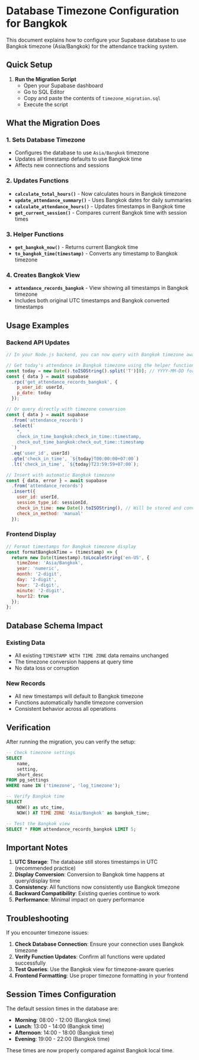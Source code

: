 # Database Timezone Configuration for Bangkok

This document explains how to configure your Supabase database to use Bangkok timezone (Asia/Bangkok) for the attendance tracking system.

## Quick Setup

1. **Run the Migration Script**
   - Open your Supabase dashboard
   - Go to SQL Editor
   - Copy and paste the contents of `timezone_migration.sql`
   - Execute the script

## What the Migration Does

### 1. Sets Database Timezone
- Configures the database to use `Asia/Bangkok` timezone
- Updates all timestamp defaults to use Bangkok time
- Affects new connections and sessions

### 2. Updates Functions
- **`calculate_total_hours()`** - Now calculates hours in Bangkok timezone
- **`update_attendance_summary()`** - Uses Bangkok dates for daily summaries
- **`calculate_attendance_hours()`** - Updates timestamps in Bangkok time
- **`get_current_session()`** - Compares current Bangkok time with session times

### 3. Helper Functions
- **`get_bangkok_now()`** - Returns current Bangkok time
- **`to_bangkok_time(timestamp)`** - Converts any timestamp to Bangkok timezone

### 4. Creates Bangkok View
- **`attendance_records_bangkok`** - View showing all timestamps in Bangkok timezone
- Includes both original UTC timestamps and Bangkok converted timestamps

## Usage Examples

### Backend API Updates
```javascript
// In your Node.js backend, you can now query with Bangkok timezone awareness

// Get today's attendance in Bangkok timezone using the helper function
const today = new Date().toISOString().split('T')[0]; // YYYY-MM-DD format
const { data } = await supabase
  .rpc('get_attendance_records_bangkok', {
    p_user_id: userId,
    p_date: today
  });

// Or query directly with timezone conversion
const { data } = await supabase
  .from('attendance_records')
  .select(`
    *,
    check_in_time_bangkok:check_in_time::timestamp,
    check_out_time_bangkok:check_out_time::timestamp
  `)
  .eq('user_id', userId)
  .gte('check_in_time', `${today}T00:00:00+07:00`)
  .lt('check_in_time', `${today}T23:59:59+07:00`);

// Insert with automatic Bangkok timezone
const { data, error } = await supabase
  .from('attendance_records')
  .insert({
    user_id: userId,
    session_type_id: sessionId,
    check_in_time: new Date().toISOString(), // Will be stored and converted properly
    check_in_method: 'manual'
  });
```

### Frontend Display
```javascript
// Format timestamps for Bangkok timezone display
const formatBangkokTime = (timestamp) => {
  return new Date(timestamp).toLocaleString('en-US', {
    timeZone: 'Asia/Bangkok',
    year: 'numeric',
    month: '2-digit',
    day: '2-digit',
    hour: '2-digit',
    minute: '2-digit',
    hour12: true
  });
};
```

## Database Schema Impact

### Existing Data
- All existing `TIMESTAMP WITH TIME ZONE` data remains unchanged
- The timezone conversion happens at query time
- No data loss or corruption

### New Records
- All new timestamps will default to Bangkok timezone
- Functions automatically handle timezone conversion
- Consistent behavior across all operations

## Verification

After running the migration, you can verify the setup:

```sql
-- Check timezone settings
SELECT 
    name,
    setting,
    short_desc
FROM pg_settings 
WHERE name IN ('timezone', 'log_timezone');

-- Verify Bangkok time
SELECT 
    NOW() as utc_time,
    NOW() AT TIME ZONE 'Asia/Bangkok' as bangkok_time;

-- Test the Bangkok view
SELECT * FROM attendance_records_bangkok LIMIT 5;
```

## Important Notes

1. **UTC Storage**: The database still stores timestamps in UTC (recommended practice)
2. **Display Conversion**: Conversion to Bangkok time happens at query/display time
3. **Consistency**: All functions now consistently use Bangkok timezone
4. **Backward Compatibility**: Existing queries continue to work
5. **Performance**: Minimal impact on query performance

## Troubleshooting

If you encounter timezone issues:

1. **Check Database Connection**: Ensure your connection uses Bangkok timezone
2. **Verify Function Updates**: Confirm all functions were updated successfully  
3. **Test Queries**: Use the Bangkok view for timezone-aware queries
4. **Frontend Formatting**: Use proper timezone formatting in your frontend

## Session Times Configuration

The default session times in the database are:
- **Morning**: 08:00 - 12:00 (Bangkok time)
- **Lunch**: 13:00 - 14:00 (Bangkok time)  
- **Afternoon**: 14:00 - 18:00 (Bangkok time)
- **Evening**: 19:00 - 22:00 (Bangkok time)

These times are now properly compared against Bangkok local time.
